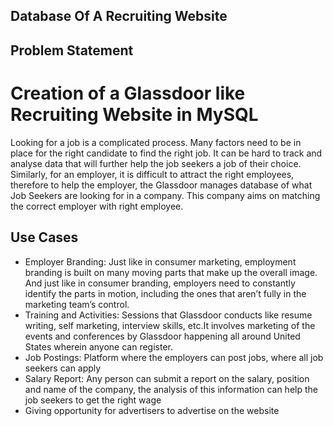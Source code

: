 ## Database Of A Recruiting Website

## Problem Statement

# Creation of a Glassdoor like Recruiting Website in MySQL

Looking for a job is a complicated process. Many factors need to be in place for the right candidate to find the right job. It can be hard to track and analyse data that will further help the job seekers a job of their choice. Similarly, for an employer, it is difficult to attract the right employees, therefore to help the employer, the Glassdoor manages database of what Job Seekers are looking for in a company. This company aims on matching the correct employer with right employee.

## Use Cases

- Employer Branding: Just like in consumer marketing, employment branding is built on many moving parts that make up the overall image. And just like in consumer branding, employers need to constantly identify the parts in motion, including the ones that aren’t fully in the marketing team’s control. 
- Training and Activities:  Sessions that Glassdoor conducts like resume writing, self marketing, interview skills, etc.It involves marketing of  the events and conferences by Glassdoor happening all around United States wherein anyone can register.
- Job Postings: Platform where the employers can post jobs, where all job seekers can apply
- Salary Report: Any person can submit a report on the salary, position and name of the company, the analysis of this information can help the job seekers to get the right wage
- Giving opportunity for advertisers to advertise on the website


